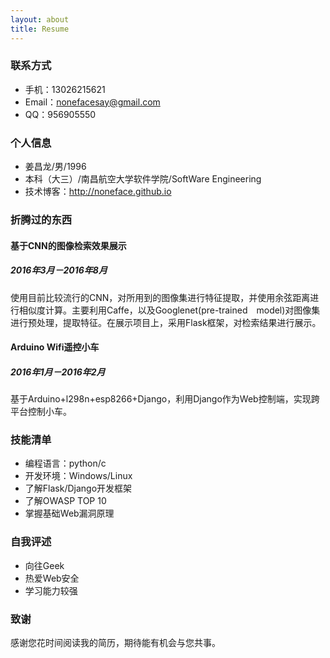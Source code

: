 ```yaml
---
layout: about
title: Resume
---
```

### 联系方式
- 手机：13026215621 
- Email：nonefacesay@gmail.com 
- QQ：956905550

### 个人信息
 - 姜昌龙/男/1996 
 - 本科（大三）/南昌航空大学软件学院/SoftWare Engineering 
 - 技术博客：http://noneface.github.io 

### 折腾过的东西

#### 基于CNN的图像检索效果展示

##### 2016年3月－2016年8月
使用目前比较流行的CNN，对所用到的图像集进行特征提取，并使用余弦距离进行相似度计算。主要利用Caffe，以及Googlenet(pre-trained　model)对图像集进行预处理，提取特征。在展示项目上，采用Flask框架，对检索结果进行展示。

#### Arduino Wifi遥控小车

##### 2016年1月－2016年2月
基于Arduino+l298n+esp8266+Django，利用Django作为Web控制端，实现跨平台控制小车。

### 技能清单
- 编程语言：python/c
- 开发环境：Windows/Linux
- 了解Flask/Django开发框架
- 了解OWASP TOP 10
- 掌握基础Web漏洞原理

### 自我评述
- 向往Geek
- 热爱Web安全
- 学习能力较强

### 致谢
感谢您花时间阅读我的简历，期待能有机会与您共事。
